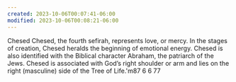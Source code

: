 ```yaml
---
created: 2023-10-06T00:07:41-06:00
modified: 2023-10-06T00:08:21-06:00
---
```


Chesed
 Chesed, the fourth sefirah, represents love, or mercy. In the stages of creation, Chesed heralds the beginning of emotional energy. Chesed is also identified with the Biblical character Abraham, the patriarch of the Jews. Chesed is associated with God’s right shoulder or arm and lies on the right (masculine) side of the Tree of Life.'m87 6 6  77
